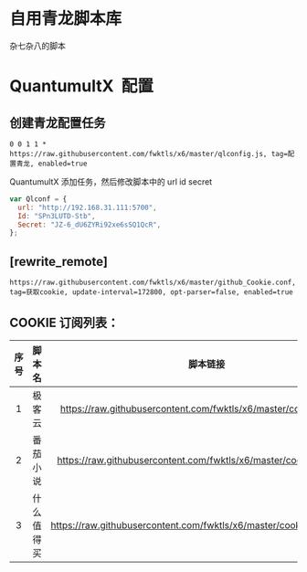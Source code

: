 <!--

* @Author: x6
* @Date: 2023-02-04 19:13:53
 * @LastEditors: x6
 * @LastEditTime: 2023-02-27 22:21:33
 * @FilePath: \mangfu\README.md
    -->

# 自用青龙脚本库

杂七杂八的脚本

# QuantumultX  配置

## 创建青龙配置任务

```
0 0 1 1 * https://raw.githubusercontent.com/fwktls/x6/master/qlconfig.js, tag=配置青龙, enabled=true
```

QuantumultX 添加任务，然后修改脚本中的 url id secret

```js
var Qlconf = {
  url: "http://192.168.31.111:5700",
  Id: "SPn3LUTD-Stb",
  Secret: "JZ-6_dU6ZYRi92xe6sSQ1QcR",
};
```

## [rewrite_remote]

```
https://raw.githubusercontent.com/fwktls/x6/master/github_Cookie.conf, tag=获取cookie, update-interval=172800, opt-parser=false, enabled=true
```

## COOKIE 订阅列表：

| 序号 |   脚本名   |                               脚本链接                               |
| :--: | :--------: | :------------------------------------------------------------------: |
|  1   |   极客云   |  https://raw.githubusercontent.com/fwktls/x6/master/cookie/jkyck.js  |
|  2   |  番茄小说  | https://raw.githubusercontent.com/fwktls/x6/master/cookie/fqxsck.js  |
|  3   | 什么值得买 | https://raw.githubusercontent.com/fwktls/x6/master/cookie/smzdmck.js |
